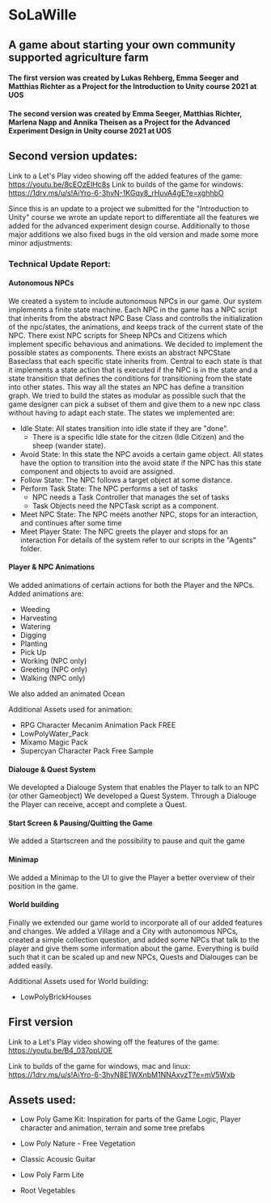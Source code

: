 # SoLaWille
## A game about starting your own community supported agriculture farm




#### The first version was created by Lukas Rehberg, Emma Seeger and Matthias Richter as a Project for the Introduction to Unity course 2021 at UOS
#### The second version was created by Emma Seeger, Matthias Richter, Marlena Napp and Annika Theisen as a Project for the Advanced Experiment Design in Unity course 2021 at UOS

## Second version updates:


Link to a Let's Play video showing off the added features of the game: https://youtu.be/8cEOzEIHc8s
Link to builds of the game for windows: https://1drv.ms/u/s!AiYro-6-3hvN-1KGqy8_rHuvA4gE?e=xghhbO

Since this is an update to a project we submitted for the "Introduction to Unity" course we wrote an update report to differentiate all the features we added for the advanced experiment design course. Additionally to those major additions we also fixed bugs in the old version and made some more minor adjustments:

### Technical Update Report:
#### Autonomous NPCs
We created a system to include autonomous NPCs in our game. Our system implements a finite state machine. Each NPC in the game has a NPC script that inherits from the abstract NPC Base Class and controlls the initialization of the npc/states, the animations, and keeps track of the current state of the NPC. There exist NPC scripts for Sheep NPCs and Citizens which implement specific behavious and animations. We decided to implement the possible states as components. There exists an abstract NPCState Baseclass that each specific state inherits from. Central to each state is that it implements a state action that is executed if the NPC is in the state and a state transition that defines the conditions for transitioning from the state into other states. This way all the states an NPC has define a transition graph. We tried to build the states as modular as possible such that the game designer can pick a subset of them and give them to a new npc class without having to adapt each state. The states we implemented are:
- Idle State: All states transition into idle state if they are "done".
  - There is a specific Idle state for the citzen (Idle Citizen) and the sheep (wander state).
- Avoid State: In this state the NPC avoids a certain game object. All states have the option to transition into the avoid state if the NPC has this state component and objects to avoid are assigned.
- Follow State: The NPC follows a target object at some distance.
- Perform Task State: The NPC performs a set of tasks
  - NPC needs a Task Controller that manages the set of tasks
  - Task Objects need the NPCTask script as a component.
- Meet NPC State: The NPC meets another NPC, stops for an interaction, and continues after some time
- Meet Player State: The NPC greets the player and stops for an interaction
For details of the system refer to our scripts in the "Agents" folder.

#### Player & NPC Animations
We added animations of certain actions for both the Player and the NPCs. Added animations are:
 - Weeding
 - Harvesting
 - Watering
 - Digging
 - Planting
 - Pick Up
 - Working (NPC only)
 - Greeting (NPC only)
 - Walking (NPC only)
 
We also added an animated Ocean

Additional Assets used for animation: 
- RPG Character Mecanim Animation Pack FREE
- LowPolyWater_Pack
- Mixamo Magic Pack
- Supercyan Character Pack Free Sample


#### Dialouge & Quest System
We developted a Dialouge System that enables the Player to talk to an NPC (or other Gameobject)
We developed a Quest System. Through a Dialouge the Player can receive, accept and complete a Quest. 

#### Start Screen & Pausing/Quitting the Game
We added a Startscreen and the possibility to pause and quit the game

#### Minimap
We added a Minimap to the UI to give the Player a better overview of their position in the game.

#### World building
Finally we extended our game world to incorporate all of our added features and changes. We added a Village and a City with autonomous NPCs, created a simple collection question, and added some NPCs that talk to the player and give them some information about the game. Everything is build such that it can be scaled up  and new NPCs, Quests and Dialouges can be added easily.

Additional Assets used for World building:
- LowPolyBrickHouses

## First version 
Link to a Let's Play video showing off the features of the game: https://youtu.be/B4_037opUOE  

Link to builds of the game for windows, mac and linux: https://1drv.ms/u/s!AiYro-6-3hvN8E1WXnbM1NNAxvzT?e=mV5Wxb



## Assets used:
 - Low Poly Game Kit: Inspiration for parts of the Game Logic, Player character and animation, terrain and some tree prefabs
 
 - Low Poly Nature - Free Vegetation
 - Classic Acousic Guitar
 - Low Poly Farm Lite
 - Root Vegetables
